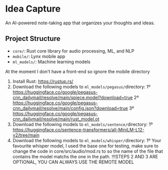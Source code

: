 # Idea Capture

An AI-powered note-taking app that organizes your thoughts and ideas.

## Project Structure
- `core/`: Rust core library for audio processing, ML, and NLP
- `mobile/`: Lynx mobile app
- `ml_models/`: Machine learning models

At the moment I don't have a front-end so ignore the mobile directory
1. Install Rust: https://rustup.rs/
2. Download the following models to `ml_models/pegasus/`directory: 
1º https://huggingface.co/google/pegasus-cnn_dailymail/resolve/main/spiece.model?download=true
2º https://huggingface.co/google/pegasus-cnn_dailymail/resolve/main/config.json?download=true
3º https://huggingface.co/google/pegasus-cnn_dailymail/resolve/main/rust_model.ot
3. Download the following models to `ml_models/sentence/`directory: 
1º https://huggingface.co/sentence-transformers/all-MiniLM-L12-v2/tree/main
4. Download the following models to `ml_models/whisper/`directory: 
1º Your favourite whisper model, I used the base one for testing, make
sure to change the code in core/src/audio/mod.rs to so the name of the
file that contains the model matchs the one in the path.
!!!STEPS 2 AND 3 ARE OPTIONAL, YOU CAN ALWAYS USE THE REMOTE MODEL
